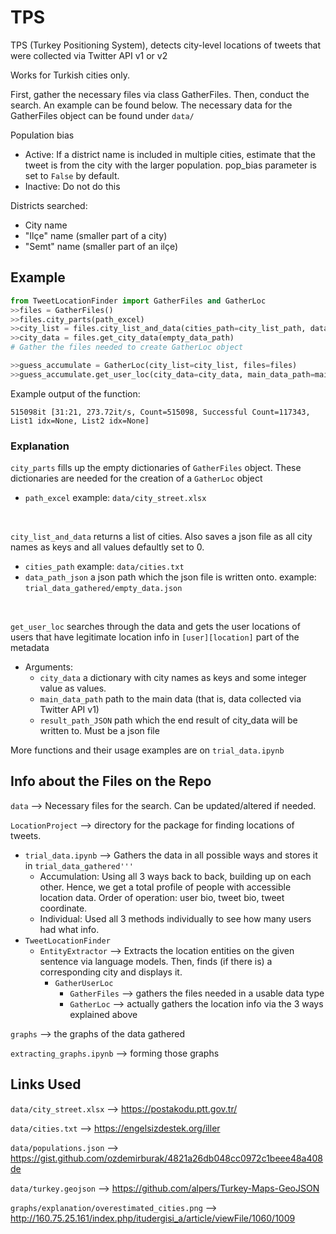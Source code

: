 # TPS

TPS (Turkey Positioning System), detects city-level locations of tweets that were collected via Twitter API v1 or v2

Works for Turkish cities only.

First, gather the necessary files via class GatherFiles. Then, conduct the search. An example can be found below. The necessary data for the GatherFiles object can be found under ```data/```

Population bias 
- Active: If a district name is included in multiple cities, estimate that the tweet is from the city with the larger population. pop_bias parameter is set to ```False``` by default.
- Inactive: Do not do this

Districts searched:
- City name
- "Ilçe" name (smaller part of a city)
- "Semt" name (smaller part of an ilçe)

## Example

```python
from TweetLocationFinder import GatherFiles and GatherLoc
>>files = GatherFiles()
>>files.city_parts(path_excel)
>>city_list = files.city_list_and_data(cities_path=city_list_path, data_path_json=empty_data_path)
>>city_data = files.get_city_data(empty_data_path)
# Gather the files needed to create GatherLoc object

>>guess_accumulate = GatherLoc(city_list=city_list, files=files)
>>guess_accumulate.get_user_loc(city_data=city_data, main_data_path=main_data_path, result_path_JSON=result_path)
```
Example output of the function:
```
515098it [31:21, 273.72it/s, Count=515098, Successful Count=117343, List1 idx=None, List2 idx=None]
```

### Explanation
```city_parts``` fills up the empty dictionaries of ```GatherFiles``` object. These dictionaries are needed for the creation of a ```GatherLoc``` object
- ```path_excel``` example: ```data/city_street.xlsx```
 <br />

```city_list_and_data``` returns a list of cities. Also saves a json file as all city names as keys and all values defaultly set to 0.
- ```cities_path``` example: ```data/cities.txt```
- ```data_path_json``` a json path which the json file is written onto. example: ```trial_data_gathered/empty_data.json```
<br />

```get_user_loc``` searches through the data and gets the user locations of users that have legitimate location info in ```[user][location]``` part of the metadata
- Arguments:
    - ```city_data``` a dictionary with city names as keys and some integer value as values.
    - ```main_data_path``` path to the main data (that is, data collected via Twitter API v1)
    - ```result_path_JSON``` path which the end result of city_data will be written to. Must be a json file


More functions and their usage examples are on ```trial_data.ipynb```

## Info about the Files on the Repo

```data``` --> Necessary files for the search. Can be updated/altered if needed.

```LocationProject``` --> directory for the package for finding locations of tweets.
- ```trial_data.ipynb``` --> Gathers the data in all possible ways and stores it in ```trial_data_gathered'''```
    -  Accumulation: Using all 3 ways back to back, building up on each other. Hence, we get a total profile of people with accessible location data.
        Order of operation: user bio, tweet bio, tweet coordinate.
    - Individual: Used all 3 methods individually to see how many users had what info.
- ```TweetLocationFinder```
    - ```EntityExtractor``` --> Extracts the location entities on the given sentence via language models. Then, finds (if there is) a corresponding city and displays it.
        - ```GatherUserLoc```
            - ```GatherFiles``` --> gathers the files needed in a usable data type
            - ```GatherLoc``` --> actually gathers the location info via the 3 ways explained above

```graphs``` --> the graphs of the data gathered

```extracting_graphs.ipynb``` --> forming those graphs

## Links Used

```data/city_street.xlsx``` --> https://postakodu.ptt.gov.tr/ <br />

```data/cities.txt``` --> https://engelsizdestek.org/iller <br />

```data/populations.json``` --> https://gist.github.com/ozdemirburak/4821a26db048cc0972c1beee48a408de <br />

```data/turkey.geojson``` --> https://github.com/alpers/Turkey-Maps-GeoJSON <br />

```graphs/explanation/overestimated_cities.png``` --> http://160.75.25.161/index.php/itudergisi_a/article/viewFile/1060/1009
